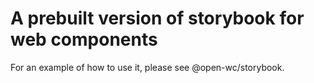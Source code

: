 # A prebuilt version of storybook for web components

For an example of how to use it, please see @open-wc/storybook.
